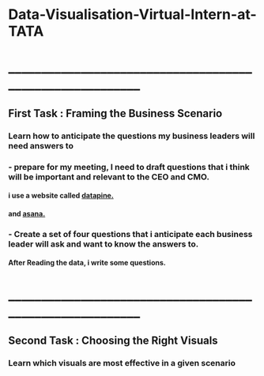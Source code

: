 # Data-Visualisation-Virtual-Intern-at-TATA
# _________________________________________________________

## First Task : Framing the Business Scenario
### Learn how to anticipate the questions my business leaders will need answers to

 ### - prepare for my meeting, I need to draft questions that i think will be important and relevant to the CEO and CMO.  
   #### i use a website called [datapine. ]( https://www.datapine.com/blog/ceo-dashboard-report-examples-and-templates/ ) 
   #### and [asana. ]( https://asana.com/resources/success-metrics-examples )
   
 ### - Create a set of four questions that i anticipate each business leader will ask and want to know the answers to.
   #### After Reading the data, i write some questions.
   
# _________________________________________________________

## Second Task : Choosing the Right Visuals
### Learn which visuals are most effective in a given scenario

